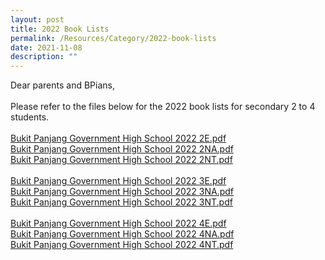 ```yaml
---
layout: post
title: 2022 Book Lists
permalink: /Resources/Category/2022-book-lists
date: 2021-11-08
description: ""
---
```

<p>Dear parents and BPians,<br /><br />Please refer to the files below for the 2022 book lists for secondary 2 to 4 students.<br /><br /><a href="https://www-bpghs-moe-edu-sg-admin.cwp.sg/qql/slot/u148/BPGHS%202021/Announcements%20&amp;%20Updates/Bukit%20Panjang%20Government%20High%20School%202022%202E.pdf">Bukit Panjang Government High School 2022 2E.pdf</a><br /><a href="https://www-bpghs-moe-edu-sg-admin.cwp.sg/qql/slot/u148/BPGHS%202021/Announcements%20&amp;%20Updates/Bukit%20Panjang%20Government%20High%20School%202022%202NA.pdf">Bukit Panjang Government High School 2022 2NA.pdf</a><br /><a href="https://www-bpghs-moe-edu-sg-admin.cwp.sg/qql/slot/u148/BPGHS%202021/Announcements%20&amp;%20Updates/Bukit%20Panjang%20Government%20High%20School%202022%202NT.pdf">Bukit Panjang Government High School 2022 2NT.pdf</a><br /><br /><a href="https://www-bpghs-moe-edu-sg-admin.cwp.sg/qql/slot/u148/BPGHS%202021/Announcements%20&amp;%20Updates/Bukit%20Panjang%20Government%20High%20School%202022%203E.pdf">Bukit Panjang Government High School 2022 3E.pdf</a><br /><a href="https://www-bpghs-moe-edu-sg-admin.cwp.sg/qql/slot/u148/BPGHS%202021/Announcements%20&amp;%20Updates/Bukit%20Panjang%20Government%20High%20School%202022%203NA.pdf">Bukit Panjang Government High School 2022 3NA.pdf</a><br /><a href="https://www-bpghs-moe-edu-sg-admin.cwp.sg/qql/slot/u148/BPGHS%202021/Announcements%20&amp;%20Updates/Bukit%20Panjang%20Government%20High%20School%202022%203NT.pdf">Bukit Panjang Government High School 2022 3NT.pdf</a><br /><br /><a href="https://www-bpghs-moe-edu-sg-admin.cwp.sg/qql/slot/u148/BPGHS%202021/Announcements%20&amp;%20Updates/Bukit%20Panjang%20Government%20High%20School%202022%204E.pdf">Bukit Panjang Government High School 2022 4E.pdf</a><br /><a href="https://www-bpghs-moe-edu-sg-admin.cwp.sg/qql/slot/u148/BPGHS%202021/Announcements%20&amp;%20Updates/Bukit%20Panjang%20Government%20High%20School%202022%204NA.pdf">Bukit Panjang Government High School 2022 4NA.pdf</a><br /><a href="https://www-bpghs-moe-edu-sg-admin.cwp.sg/qql/slot/u148/BPGHS%202021/Announcements%20&amp;%20Updates/Bukit%20Panjang%20Government%20High%20School%202022%204NT.pdf">Bukit Panjang Government High School 2022 4NT.pdf</a></p>